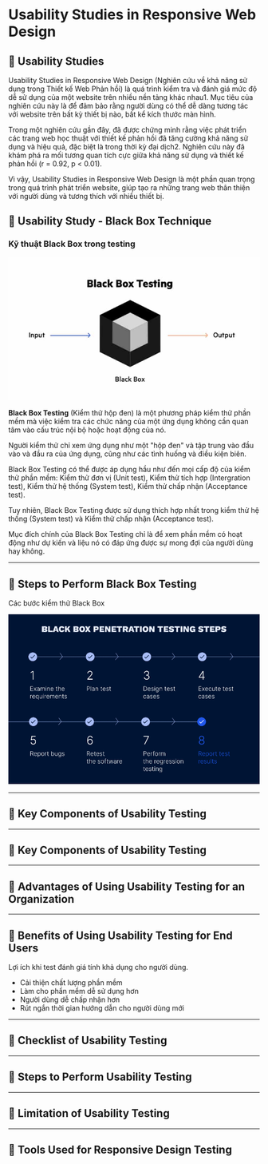 # Usability Studies in Responsive Web Design

## 💛 Usability Studies 

Usability Studies in Responsive Web Design (Nghiên cứu về khả năng sử dụng trong Thiết kế Web Phản hồi) là quá trình kiểm tra và đánh giá mức độ dễ sử dụng của một website trên nhiều nền tảng khác nhau1. Mục tiêu của nghiên cứu này là để đảm bảo rằng người dùng có thể dễ dàng tương tác với website trên bất kỳ thiết bị nào, bất kể kích thước màn hình.

Trong một nghiên cứu gần đây, đã được chứng minh rằng việc phát triển các trang web học thuật với thiết kế phản hồi đã tăng cường khả năng sử dụng và hiệu quả, đặc biệt là trong thời kỳ đại dịch2. Nghiên cứu này đã khám phá ra mối tương quan tích cực giữa khả năng sử dụng và thiết kế phản hồi (r = 0.92, p < 0.01).

Vì vậy, Usability Studies in Responsive Web Design là một phần quan trọng trong quá trình phát triển website, giúp tạo ra những trang web thân thiện với người dùng và tương thích với nhiều thiết bị.


## 💛 Usability Study - Black Box Technique

### Kỹ thuật Black Box trong testing

![black](img/black-box.jpg)

**Black Box Testing** (Kiểm thử hộp đen) là một phương pháp kiểm thử phần mềm mà việc kiểm tra các chức năng của một ứng dụng không cần quan tâm vào cấu trúc nội bộ hoặc hoạt động của nó. 

Người kiểm thử chỉ xem ứng dụng như một "hộp đen" và tập trung vào đầu vào và đầu ra của ứng dụng, cũng như các tình huống và điều kiện biên. 

Black Box Testing có thể được áp dụng hầu như đến mọi cấp độ của kiểm thử phần mềm: Kiểm thử đơn vị (Unit test), Kiểm thử tích hợp (Intergration test), Kiểm thử hệ thống (System test), Kiểm thử chấp nhận (Acceptance test). 

Tuy nhiên, Black Box Testing được sử dụng thích hợp nhất trong kiểm thử hệ thống (System test) và Kiểm thử chấp nhận (Acceptance test). 

Mục đích chính của Black Box Testing chỉ là để xem phần mềm có hoạt động như dự kiến và liệu nó có đáp ứng được sự mong đợi của người dùng hay không.

---

## 💛 Steps to Perform Black Box Testing

Các bước kiểm thử Black Box

![black](img/process-black-box.png)

---

## 💛 Key Components of Usability Testing

---

## 💛 Key Components of Usability Testing

---

## 💛 Advantages of Using Usability Testing for an Organization

---

## 💛 Benefits of Using Usability Testing for End Users

Lợi ích khi test đánh giá tính khả dụng cho người dùng.

- Cải thiện chất lượng phần mềm
- Làm cho phần mềm dễ sử dụng hơn
- Người dùng dễ chấp nhận hơn
- Rút ngắn thời gian hướng dẫn cho người dùng mới

---

## 💛 Checklist of Usability Testing

---

## 💛 Steps to Perform Usability Testing

---

## 💛 Limitation of Usability Testing

---

## 💛 Tools Used for Responsive Design Testing

